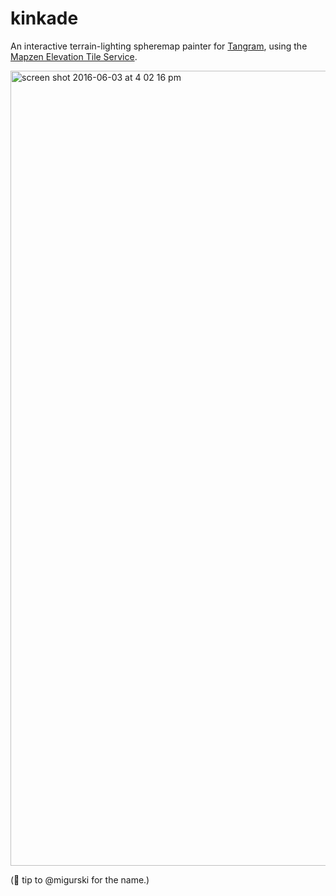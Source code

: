 # kinkade

An interactive terrain-lighting spheremap painter for [Tangram](http://github.com/tangrams/tangram), using the [Mapzen Elevation Tile Service](https://mapzen.com/blog/elevation/).

<img width="1272" alt="screen shot 2016-06-03 at 4 02 16 pm" src="https://cloud.githubusercontent.com/assets/459970/15791325/b1c63d1c-29a4-11e6-8a53-08fa3b2782ce.png">

(🎩 tip to @migurski for the name.)

